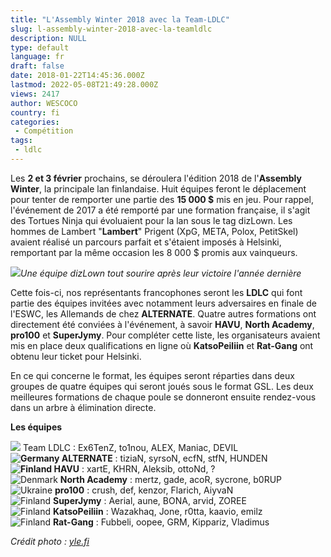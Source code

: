 ```yaml
---
title: "L'Assembly Winter 2018 avec la Team-LDLC"
slug: l-assembly-winter-2018-avec-la-teamldlc
description: NULL
type: default
language: fr
draft: false
date: 2018-01-22T14:45:36.000Z
lastmod: 2022-05-08T21:49:28.000Z
views: 2417
author: WESCOCO
country: fi
categories:
 - Compétition
tags:
 - ldlc
---
```

Les **2 et 3 février** prochains, se déroulera l'édition 2018 de l'**Assembly Winter**, la principale lan finlandaise. Huit équipes feront le déplacement pour tenter de remporter une partie des **15 000 $** mis en jeu. Pour rappel, l'événement de 2017 a été remporté par une formation française, il s'agit des Tortues Ninja qui évoluaient pour la lan sous le tag dizLown. Les hommes de Lambert "**Lambert**" Prigent (XpG, META, Polox, PetitSkel) avaient réalisé un parcours parfait et s'étaient imposés à Helsinki, remportant par la même occasion les 8 000 $ promis aux vainqueurs.

![](https://flickshot-ue.s3.eu-west-2.amazonaws.com/flickshot/article/5a64d226c0135/images/mqa9Y1DSLBgIM66noFG88NcYMSFd4sJXECt5N4aJ.jpeg)_Une équipe dizLown tout sourire après leur victoire l'année dernière_

Cette fois-ci, nos représentants francophones seront les **LDLC** qui font partie des équipes invitées avec notamment leurs adversaires en finale de l'ESWC, les Allemands de chez **ALTERNATE**. Quatre autres formations ont directement été conviées à l'événement, à savoir **HAVU**, **North Academy**, **pro100** et **SuperJymy**. Pour compléter cette liste, les organisateurs avaient mis en place deux qualifications en ligne où **KatsoPeiliin** et **Rat-Gang** ont obtenu leur ticket pour Helsinki. 

En ce qui concerne le format, les équipes seront réparties dans deux groupes de quatre équipes qui seront joués sous le format GSL. Les deux meilleures formations de chaque poule se donneront ensuite rendez-vous dans un arbre à élimination directe. 

**Les équipes** 

![](/images/countries/eu.svg) Team LDLC : Ex6TenZ, to1nou, ALEX, Maniac, DEVIL⁠  
**![Germany](/images/countries/de.svg)⁠ ALTERNATE** : tiziaN, syrsoN, ecfN, stfN, HUNDEN  
**![Finland](/images/countries/fi.svg)⁠ HAVU** : xartE, KHRN, Aleksib, ottoNd, ?  
![Denmark](/images/countries/dk.svg)⁠ ⁠**North Academy** : mertz, gade, acoR, sycrone, b0RUP  
![Ukraine](/images/countries/ua.svg)⁠ **pro100** : crush, def, kenzor, Flarich, AiyvaN  
![Finland](/images/countries/fi.svg)⁠ **SuperJymy** : Aerial, aune, BONA, arvid, ZOREE  
![Finland](/images/countries/fi.svg)⁠ **KatsoPeiliin** : Wazakhaq, Jone, r0tta, kaavio, emilz  
![Finland](/images/countries/fi.svg)⁠ **Rat-Gang** : Fubbeli, oopee, GRM, Kippariz, Vladimus

_Crédit photo :_ [_yle.fi_](https://yle.fi/aihe/artikkeli/2017/02/05/ranskalainen-dizlown-assembly-winterin-csgo-mestari?ref=ohj-articles#&gid=0&pid=17-7498858965de5bc0b8)
